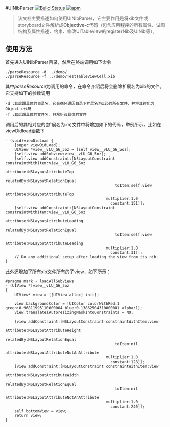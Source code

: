 #UINibParser
[![Build Status](https://travis-ci.org/junhg521/UINibParser.svg?branch=master)](https://travis-ci.org/junhg521/UINibParser)
[![apm](https://img.shields.io/apm/l/vim-mode.svg)](https://github.com/junhg521/UINibParser/blob/master/LICENSE)
> 该文档主要描述如何使用UINibParser，它主要作用是将xib文件或storyboard文件解析成**Objective-c**代码（包含应用程序的所有属性、试图结构及属性描述、约束、修改UITableview的registerNib及UINib等）。

## 使用方法
首先进入UINibParser目录，然后在终端调用如下命令

```
./parseResource -d ../demo/
./parseResource -f ../demo/TestTableViewCell.xib
```
其中*parseResource*为调用的命令，在命令介绍后将会删除扩展名为xib的文件。它支持如下的参数调用

```
-d :其后跟具体的目录名，它会循环遍历目录下扩展名为xib的所有文件，并将其转化为Object-c代码
-f :其后跟具体的文件名，只解析该具体的文件
```
调用后的其相对应的(扩展名为.m)文件中将增加如下的代码，举例所示，比如在viewDidload函数下

```
- (void)viewDidLoad {
    [super viewDidLoad];
	UIView *view__vLU_G6_5oz = [self view__vLU_G6_5oz];
	[self.view addSubview:view__vLU_G6_5oz];
	[self.view addConstraint:[NSLayoutConstraint constraintWithItem:view__vLU_G6_5oz
											 attribute:NSLayoutAttributeTop
											 relatedBy:NSLayoutRelationEqual
											    toItem:self.view
											 attribute:NSLayoutAttributeTop
											multiplier:1.0
											  constant:151]];
	[self.view addConstraint:[NSLayoutConstraint constraintWithItem:view__vLU_G6_5oz
											 attribute:NSLayoutAttributeLeading
											 relatedBy:NSLayoutRelationEqual
											    toItem:self.view
											 attribute:NSLayoutAttributeLeading
											multiplier:1.0
											  constant:31]];
    // Do any additional setup after loading the view from its nib.
}
```
此外还增加了所有xib文件所有的子view，如下所示：

```
#pragma mark - loadAllSubViews
- (UIView *)view__vLU_G6_5oz
{
	UIView* view = [[UIView alloc] init];

	view.backgroundColor = [UIColor colorWithRed:1 green:0.96811995110000004 blue:0.13862504310000001 alpha:1];
	view.translatesAutoresizingMaskIntoConstraints = NO;

	[view addConstraint:[NSLayoutConstraint constraintWithItem:view
											 attribute:NSLayoutAttributeHeight
											 relatedBy:NSLayoutRelationEqual
											    toItem:nil
											 attribute:NSLayoutAttributeNotAnAttribute
											multiplier:1.0
											  constant:128]];
	[view addConstraint:[NSLayoutConstraint constraintWithItem:view
											 attribute:NSLayoutAttributeWidth
											 relatedBy:NSLayoutRelationEqual
											    toItem:nil
											 attribute:NSLayoutAttributeNotAnAttribute
											multiplier:1.0
											  constant:240]];
	self.bottomView = view;
	return view;
}
```
